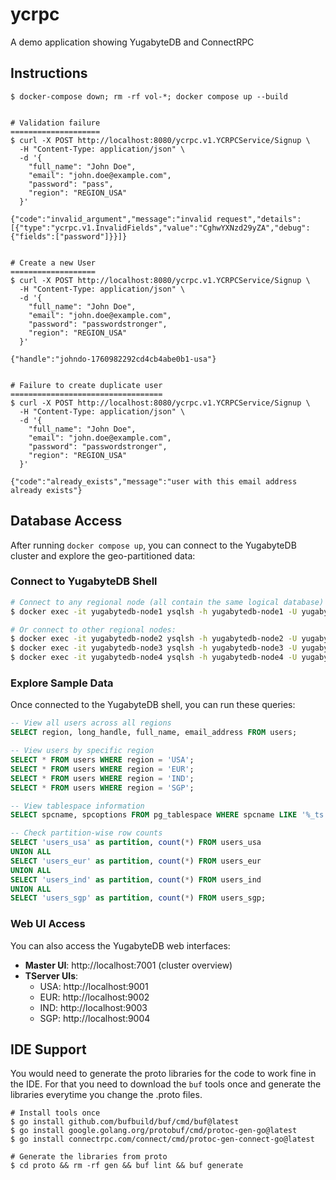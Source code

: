 # ycrpc

A demo application showing YugabyteDB and ConnectRPC

## Instructions

```
$ docker-compose down; rm -rf vol-*; docker compose up --build


# Validation failure
====================
$ curl -X POST http://localhost:8080/ycrpc.v1.YCRPCService/Signup \
  -H "Content-Type: application/json" \
  -d '{
    "full_name": "John Doe",
    "email": "john.doe@example.com",
    "password": "pass",
    "region": "REGION_USA"
  }'

{"code":"invalid_argument","message":"invalid request","details":[{"type":"ycrpc.v1.InvalidFields","value":"CghwYXNzd29yZA","debug":{"fields":["password"]}}]}


# Create a new User
===================
$ curl -X POST http://localhost:8080/ycrpc.v1.YCRPCService/Signup \
  -H "Content-Type: application/json" \
  -d '{
    "full_name": "John Doe",
    "email": "john.doe@example.com",
    "password": "passwordstronger",
    "region": "REGION_USA"
  }'

{"handle":"johndo-1760982292cd4cb4abe0b1-usa"}


# Failure to create duplicate user
==================================
$ curl -X POST http://localhost:8080/ycrpc.v1.YCRPCService/Signup \
  -H "Content-Type: application/json" \
  -d '{
    "full_name": "John Doe",
    "email": "john.doe@example.com",
    "password": "passwordstronger",
    "region": "REGION_USA"
  }'

{"code":"already_exists","message":"user with this email address already exists"}
```

## Database Access

After running `docker compose up`, you can connect to the YugabyteDB cluster and explore the geo-partitioned data:

### Connect to YugabyteDB Shell

```bash
# Connect to any regional node (all contain the same logical database)
$ docker exec -it yugabytedb-node1 ysqlsh -h yugabytedb-node1 -U yugabyte

# Or connect to other regional nodes:
$ docker exec -it yugabytedb-node2 ysqlsh -h yugabytedb-node2 -U yugabyte
$ docker exec -it yugabytedb-node3 ysqlsh -h yugabytedb-node3 -U yugabyte
$ docker exec -it yugabytedb-node4 ysqlsh -h yugabytedb-node4 -U yugabyte
```

### Explore Sample Data

Once connected to the YugabyteDB shell, you can run these queries:

```sql
-- View all users across all regions
SELECT region, long_handle, full_name, email_address FROM users;

-- View users by specific region
SELECT * FROM users WHERE region = 'USA';
SELECT * FROM users WHERE region = 'EUR';
SELECT * FROM users WHERE region = 'IND';
SELECT * FROM users WHERE region = 'SGP';

-- View tablespace information
SELECT spcname, spcoptions FROM pg_tablespace WHERE spcname LIKE '%_ts';

-- Check partition-wise row counts
SELECT 'users_usa' as partition, count(*) FROM users_usa
UNION ALL
SELECT 'users_eur' as partition, count(*) FROM users_eur
UNION ALL
SELECT 'users_ind' as partition, count(*) FROM users_ind
UNION ALL
SELECT 'users_sgp' as partition, count(*) FROM users_sgp;
```

### Web UI Access

You can also access the YugabyteDB web interfaces:

- **Master UI**: http://localhost:7001 (cluster overview)
- **TServer UIs**:
  - USA: http://localhost:9001
  - EUR: http://localhost:9002
  - IND: http://localhost:9003
  - SGP: http://localhost:9004

## IDE Support

You would need to generate the proto libraries for the code to work fine in the IDE. For that you need to download the `buf` tools once and generate the libraries everytime you change the .proto files.

```
# Install tools once
$ go install github.com/bufbuild/buf/cmd/buf@latest
$ go install google.golang.org/protobuf/cmd/protoc-gen-go@latest
$ go install connectrpc.com/connect/cmd/protoc-gen-connect-go@latest

# Generate the libraries from proto
$ cd proto && rm -rf gen && buf lint && buf generate
```
